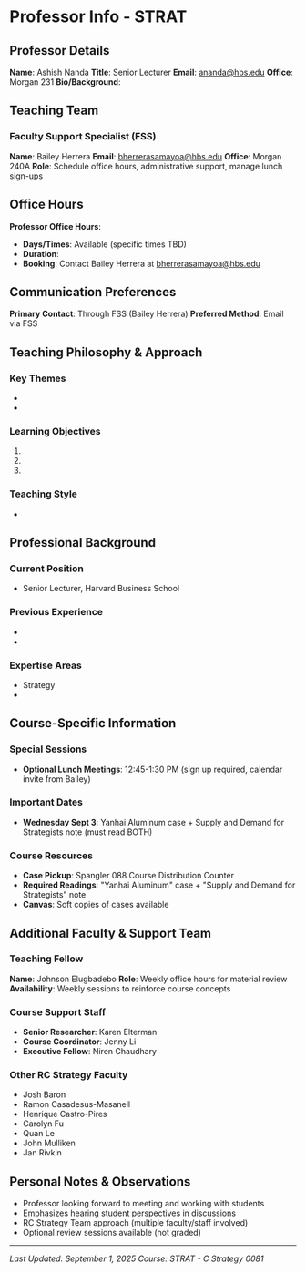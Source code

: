 # Professor Info - STRAT

## Professor Details
**Name**: Ashish Nanda
**Title**: Senior Lecturer
**Email**: ananda@hbs.edu
**Office**: Morgan 231
**Bio/Background**: 

## Teaching Team
### Faculty Support Specialist (FSS)
**Name**: Bailey Herrera
**Email**: bherrerasamayoa@hbs.edu
**Office**: Morgan 240A
**Role**: Schedule office hours, administrative support, manage lunch sign-ups

## Office Hours
**Professor Office Hours**: 
- **Days/Times**: Available (specific times TBD)
- **Duration**: 
- **Booking**: Contact Bailey Herrera at bherrerasamayoa@hbs.edu

## Communication Preferences
**Primary Contact**: Through FSS (Bailey Herrera)
**Preferred Method**: Email via FSS

## Teaching Philosophy & Approach
### Key Themes
- 
- 

### Learning Objectives
1. 
2. 
3. 

### Teaching Style
- 

## Professional Background
### Current Position
- Senior Lecturer, Harvard Business School

### Previous Experience
- 
- 

### Expertise Areas
- Strategy
- 

## Course-Specific Information
### Special Sessions
- **Optional Lunch Meetings**: 12:45-1:30 PM (sign up required, calendar invite from Bailey)

### Important Dates
- **Wednesday Sept 3**: Yanhai Aluminum case + Supply and Demand for Strategists note (must read BOTH)

### Course Resources
- **Case Pickup**: Spangler 088 Course Distribution Counter
- **Required Readings**: "Yanhai Aluminum" case + "Supply and Demand for Strategists" note
- **Canvas**: Soft copies of cases available

## Additional Faculty & Support Team

### Teaching Fellow
**Name**: Johnson Elugbadebo
**Role**: Weekly office hours for material review
**Availability**: Weekly sessions to reinforce course concepts

### Course Support Staff
- **Senior Researcher**: Karen Elterman
- **Course Coordinator**: Jenny Li  
- **Executive Fellow**: Niren Chaudhary

### Other RC Strategy Faculty
- Josh Baron
- Ramon Casadesus-Masanell
- Henrique Castro-Pires
- Carolyn Fu
- Quan Le
- John Mulliken
- Jan Rivkin

## Personal Notes & Observations
- Professor looking forward to meeting and working with students
- Emphasizes hearing student perspectives in discussions
- RC Strategy Team approach (multiple faculty/staff involved)
- Optional review sessions available (not graded)

---
*Last Updated: September 1, 2025*
*Course: STRAT - C Strategy 0081*